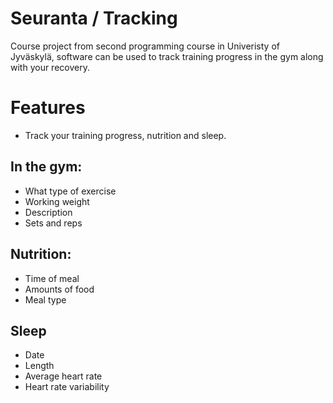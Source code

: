 # Seuranta / Tracking
Course project from second programming course in Univeristy of Jyväskylä, software can be used to track training progress in the gym along with your recovery. 

# Features

- Track your training progress, nutrition and sleep. 

## In the gym:
- What type of exercise
- Working weight
- Description
- Sets and reps

## Nutrition:
- Time of meal
- Amounts of food
- Meal type

## Sleep
- Date
- Length
- Average heart rate
- Heart rate variability
